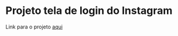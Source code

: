 # Projeto tela de login do Instagram

Link para o projeto [aqui]( https://tattipr.github.io/projeto-instagram-login/)

